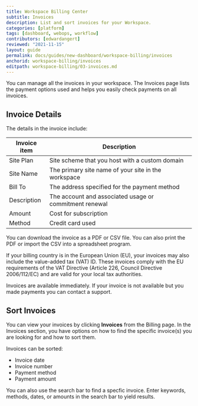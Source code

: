 ```yaml
---
title: Workspace Billing Center
subtitle: Invoices
description: List and sort invoices for your Workspace.
categories: [platform]
tags: [dashboard, webops, workflow]
contributors: [edwardangert]
reviewed: "2021-11-15"
layout: guide
permalink: docs/guides/new-dashboard/workspace-billing/invoices
anchorid: workspace-billing/invoices
editpath: workspace-billing/03-invoices.md
---
```


You can manage all the invoices in your workspace. The Invoices page lists the payment options used and helps you easily check payments on all invoices.


## Invoice Details

The details in the invoice include:

|Invoice item| Description|
|------------|------------|
|Site Plan| Site scheme that you host with a custom domain|
|Site Name| The primary site name of your site in the workspace|
|Bill To| The address specified for the payment method|
|Description| The account and associated usage or commitment renewal|
|Amount| Cost for subscription|
|Method| Credit card used|

You can download the invoice as a PDF or CSV file. You can also print the PDF or import the CSV into a spreadsheet program.

If your billing country is in the European Union (EU), your invoices may also include the value-added tax (VAT) ID.
These invoices comply with the EU requirements of the VAT Directive (Article 226, Council Directive 2006/112/EC) and are valid for your local tax authorities. 

Invoices are available immediately. If your invoice is not available but you made payments you can contact a support. 


## Sort Invoices

You can view your invoices by clicking **Invoices** from the Billing page. In the Invoices section, you have options on how to find the specific invoice(s) you are looking for and how to sort them.

Invoices can be sorted:

* Invoice date
* Invoice number
* Payment method
* Payment amount

You can also use the search bar to find a specfic invoice. Enter keywords, methods, dates, or amounts in the search bar to yield results.




